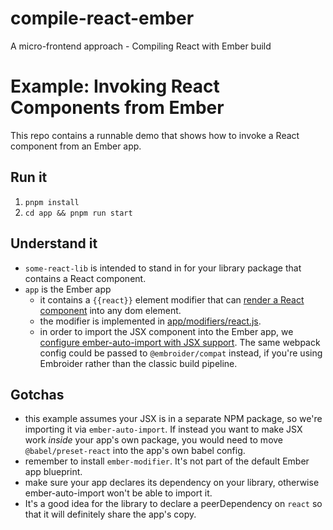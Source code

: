 # compile-react-ember
A micro-frontend approach - Compiling React with Ember build


# Example: Invoking React Components from Ember

This repo contains a runnable demo that shows how to invoke a React component from an Ember app.

## Run it

1. `pnpm install`
2. `cd app && pnpm run start`

## Understand it

 - `some-react-lib` is intended to stand in for your library package that contains a React component.
 - `app` is the Ember app
   - it contains a `{{react}}` element modifier that can [render a React component](./app/app/components/example.hbs) into any dom element.
   - the modifier is implemented in [app/modifiers/react.js](./app/app/modifiers/react.js).
   - in order to import the JSX component into the Ember app, we [configure ember-auto-import with JSX support](./app/ember-cli-build.js). The same webpack config could be passed to `@embroider/compat` instead, if you're using Embroider rather than the classic build pipeline.


## Gotchas

 - this example assumes your JSX is in a separate NPM package, so we're importing it via `ember-auto-import`. If instead you want to make JSX work *inside* your app's own package, you would need to move `@babel/preset-react` into the app's own babel config.
 - remember to install `ember-modifier`. It's not part of the default Ember app blueprint.
 - make sure your app declares its dependency on your library, otherwise ember-auto-import won't be able to import it. 
 - It's a good idea for the library to declare a peerDependency on `react` so that it will definitely share the app's copy.
